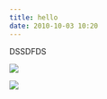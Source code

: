 ```yaml
---
title: hello
date: 2010-10-03 10:20
---
```

DSSDFDS

![](/uploads/bhib-councils-logo.png)

![](/uploads/sonicwall.png)
